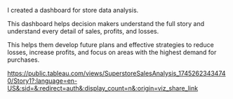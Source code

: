 
I created a dashboard for store data analysis. 

This dashboard helps decision makers understand the full story and understand every detail of sales, profits, and losses. 

This helps them develop future plans and effective strategies to reduce losses, increase profits, and focus on areas with the highest demand for purchases.

https://public.tableau.com/views/SuperstoreSalesAnalysis_17452623434740/Story1?:language=en-US&:sid=&:redirect=auth&:display_count=n&:origin=viz_share_link
